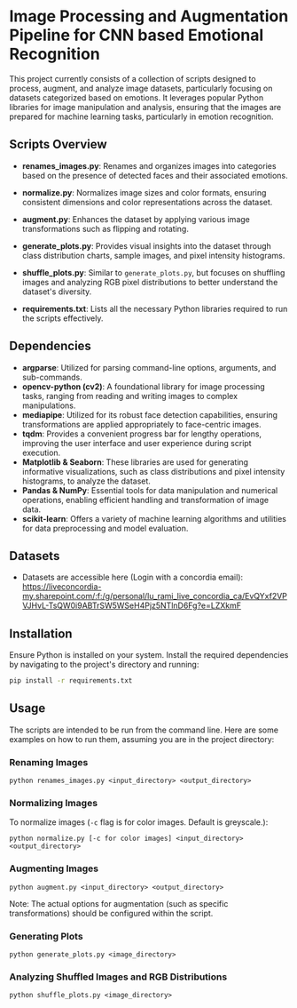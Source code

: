 # Image Processing and Augmentation Pipeline for CNN based Emotional Recognition

This project currently consists of a collection of scripts designed to process, augment, and analyze image datasets, particularly focusing on datasets categorized based on emotions. It leverages popular Python libraries for image manipulation and analysis, ensuring that the images are prepared for machine learning tasks, particularly in emotion recognition.

## Scripts Overview

- **renames_images.py**: Renames and organizes images into categories based on the presence of detected faces and their associated emotions.

- **normalize.py**: Normalizes image sizes and color formats, ensuring consistent dimensions and color representations across the dataset.

- **augment.py**: Enhances the dataset by applying various image transformations such as flipping and rotating.

- **generate_plots.py**: Provides visual insights into the dataset through class distribution charts, sample images, and pixel intensity histograms.

- **shuffle_plots.py**: Similar to `generate_plots.py`, but focuses on shuffling images and analyzing RGB pixel distributions to better understand the dataset's diversity.

- **requirements.txt**: Lists all the necessary Python libraries required to run the scripts effectively.

## Dependencies

- **argparse**: Utilized for parsing command-line options, arguments, and sub-commands.
- **opencv-python (cv2)**: A foundational library for image processing tasks, ranging from reading and writing images to complex manipulations.
- **mediapipe**: Utilized for its robust face detection capabilities, ensuring transformations are applied appropriately to face-centric images.
- **tqdm**: Provides a convenient progress bar for lengthy operations, improving the user interface and user experience during script execution.
- **Matplotlib & Seaborn**: These libraries are used for generating informative visualizations, such as class distributions and pixel intensity histograms, to analyze the dataset.
- **Pandas & NumPy**: Essential tools for data manipulation and numerical operations, enabling efficient handling and transformation of image data.
- **scikit-learn**: Offers a variety of machine learning algorithms and utilities for data preprocessing and model evaluation.

## Datasets
- Datasets are accessible here (Login with a concordia email): https://liveconcordia-my.sharepoint.com/:f:/g/personal/lu_rami_live_concordia_ca/EvQYxf2VPVJHvL-TsQW0i9ABTrSW5WSeH4Pjz5NTlnD6Fg?e=LZXkmF

## Installation

Ensure Python is installed on your system. Install the required dependencies by navigating to the project's directory and running:

```sh
pip install -r requirements.txt

```
## Usage

The scripts are intended to be run from the command line. Here are some examples on how to run them, assuming you are in the project directory:

### Renaming Images

```
python renames_images.py <input_directory> <output_directory>
```

### Normalizing Images

To normalize images (`-c` flag is for color images. Default is greyscale.):

```
python normalize.py [-c for color images] <input_directory> <output_directory> 
```

### Augmenting Images

```
python augment.py <input_directory> <output_directory>
```
Note: The actual options for augmentation (such as specific transformations) should be configured within the script.

### Generating Plots

```
python generate_plots.py <image_directory>
```

### Analyzing Shuffled Images and RGB Distributions

```
python shuffle_plots.py <image_directory>
```
